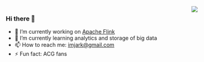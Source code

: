 
<img align="right" src="https://github-readme-stats.vercel.app/api?username=wuchong&show_icons=true&include_all_commits=true&hide_border=true" />

### Hi there 👋

- 🔭 I’m currently working on [Apache Flink](http://github.com/apache/flink/)
- 🌱 I’m currently learning analytics and storage of big data
- 📫 How to reach me: imjark@gmail.com
- ⚡ Fun fact: ACG fans
